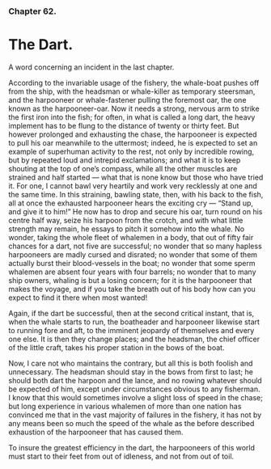 ### Chapter 62. 
The Dart.
=========


A word concerning an incident in the last chapter.

According to the invariable usage of the fishery, the whale-boat pushes off
from the ship, with the headsman or whale-killer as temporary steersman, and
the harpooneer or whale-fastener pulling the foremost oar, the one known as the
harpooneer-oar. Now it needs a strong, nervous arm to strike the first iron
into the fish; for often, in what is called a long dart, the heavy implement
has to be flung to the distance of twenty or thirty feet. But however prolonged
and exhausting the chase, the harpooneer is expected to pull his oar meanwhile
to the uttermost; indeed, he is expected to set an example of superhuman
activity to the rest, not only by incredible rowing, but by repeated loud and
intrepid exclamations; and what it is to keep shouting at the top of one’s
compass, while all the other muscles are strained and half started — what that
is none know but those who have tried it. For one, I cannot bawl very heartily
and work very recklessly at one and the same time. In this straining, bawling
state, then, with his back to the fish, all at once the exhausted harpooneer
hears the exciting cry — “Stand up, and give it to him!” He now has to drop and
secure his oar, turn round on his centre half way, seize his harpoon from the
crotch, and with what little strength may remain, he essays to pitch it somehow
into the whale. No wonder, taking the whole fleet of whalemen in a body, that
out of fifty fair chances for a dart, not five are successful; no wonder that
so many hapless harpooneers are madly cursed and disrated; no wonder that some
of them actually burst their blood-vessels in the boat; no wonder that some
sperm whalemen are absent four years with four barrels; no wonder that to many
ship owners, whaling is but a losing concern; for it is the harpooneer that
makes the voyage, and if you take the breath out of his body how can you expect
to find it there when most wanted!

Again, if the dart be successful, then at the second critical instant, that is,
when the whale starts to run, the boatheader and harpooneer likewise start to
running fore and aft, to the imminent jeopardy of themselves and every one
else. It is then they change places; and the headsman, the chief officer of the
little craft, takes his proper station in the bows of the boat.

Now, I care not who maintains the contrary, but all this is both foolish and
unnecessary. The headsman should stay in the bows from first to last; he should
both dart the harpoon and the lance, and no rowing whatever should be expected
of him, except under circumstances obvious to any fisherman. I know that this
would sometimes involve a slight loss of speed in the chase; but long
experience in various whalemen of more than one nation has convinced me that in
the vast majority of failures in the fishery, it has not by any means been so
much the speed of the whale as the before described exhaustion of the
harpooneer that has caused them.

To insure the greatest efficiency in the dart, the harpooneers of this world
must start to their feet from out of idleness, and not from out of toil.


